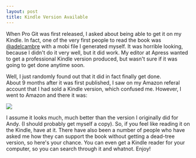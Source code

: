 ```yaml
---
layout: post
title: Kindle Version Available
---
```


When Pro Git was first released, I asked about being able to get it on my Kindle.
In fact, one of the very first people to read the book was <a href="http://twitter.com/adelcambre">@adelcambre</a> with a 
mobi file I generated myself.  It was horrible looking, because I didn't do it 
very well, but it did work. My editor at Apress wanted to get a professional 
Kindle version produced, but wasn't sure if it was going to get done anytime
soon. 

Well, I just randomly found out that it did in fact finally get done.  
About 9 months after it was first published, I saw on my Amazon referal account
that I had sold a Kindle version, which confused me.  However, I went to Amazon
and there it was:

<a href="http://www.amazon.com/gp/product/B003NHRMXA?ie=UTF8&tag=prgi-20&linkCode=as2&camp=1789&creative=390957&creativeASIN=B003NHRMXA"><img border="0" src="http://ecx.images-amazon.com/images/I/51joD88JCAL._SL500_AA266_PIkin2,BottomRight,-3,34_AA300_SH20_OU01_.jpg"></a><img src="http://www.assoc-amazon.com/e/ir?t=prgi-20&l=as2&o=1&a=B003NHRMXA" width="1" height="1" border="0" alt="" style="border:none !important; margin:0px !important;" />

I assume it looks much, much better than the version I originally did for Andy.
(I should probably get myself a copy).  So, if you feel like reading it on the 
Kindle, have at it.  There have also been a number of people who have asked me 
how they can support the book without 
getting a dead-tree version, so here's your chance.  You can even get a Kindle
reader for your computer, so you can search through it and whatnot.  Enjoy!
